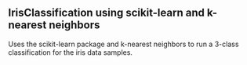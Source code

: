 ## IrisClassification using scikit-learn and k-nearest neighbors
Uses the scikit-learn package and k-nearest neighbors to run a 3-class classification for the iris data samples.